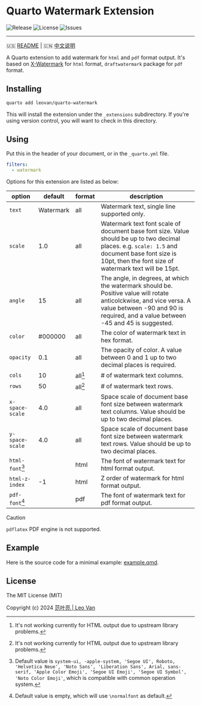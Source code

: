 # Quarto Watermark Extension

![Release](https://img.shields.io/github/release/leovan/quarto-watermark.svg)
![License](https://img.shields.io/github/license/leovan/quarto-watermark.svg)
![Issues](https://img.shields.io/github/issues/leovan/quarto-watermark.svg)

---

🇺🇸 [README](README.md) | 🇨🇳 [中文说明](README.zh.md)

A Quarto extension to add watermark for `html` and `pdf` format output. It's based on [X-Watermark](https://github.com/xpyjs/watermark) for `html` format, `draftwatermark` package for `pdf` format.

## Installing

```bash
quarto add leovan/quarto-watermark
```

This will install the extension under the `_extensions` subdirectory. If you're using version control, you will want to check in this directory.

## Using

Put this in the header of your document, or in the `_quarto.yml` file.

```yml
filters:
  - watermark
```

Options for this extension are listed as below:

| option          | default   | format  | description                                                  |
| --------------- | --------- | ------- | ------------------------------------------------------------ |
| `text`          | Watermark | all     | Watermark text, single line supported only.                  |
| `scale`         | 1.0       | all     | Watermark text font scale of document base font size. Value should be up to two decimal places. e.g. `scale: 1.5` and document base font size is 10pt, then the font size of watermark text will be 15pt. |
| `angle`         | 15        | all     | The angle, in degrees, at which the watermark should be. Positive value will rotate anticolckwise, and vice versa. A value between -90 and 90 is required, and a value between -45 and 45 is suggested. |
| `color`         | #000000   | all     | The color of watermark text in hex format.                   |
| `opacity`       | 0.1       | all     | The opacity of color. A value between 0 and 1 up to two decimal places is required. |
| `cols`          | 10        | all[^1] | # of watermark text columns.                                 |
| `rows`          | 50        | all[^1] | # of watermark text rows.                                    |
| `x-space-scale` | 4.0       | all     | Space scale of document base font size between watermark text columns. Value should be up to two decimal places. |
| `y-space-scale` | 4.0       | all     | Space scale of document base font size between watermark text rows. Value should be up to two decimal places. |
| `html-font`[^2] |           | html    | The font of watermark text for html format output.           |
| `html-z-index`  | -1        | html    | Z order of watermark for html format output.                 |
| `pdf-font`[^3]  |           | pdf     | The font of watermark text for pdf format output.            |

[^1]: It's not working currently for HTML output due to upstream library problems.
[^2]: Default value is `system-ui, -apple-system, 'Segoe UI', Roboto, 'Helvetica Neue', 'Noto Sans', 'Liberation Sans', Arial, sans-serif, 'Apple Color Emoji', 'Segoe UI Emoji', 'Segoe UI Symbol', 'Noto Color Emoji'`, which is compatible with common operation system.
[^3]: Default value is empty, which will use `\normalfont` as default.

> [!CAUTION]
> `pdflatex` PDF engine is not supported.

## Example

Here is the source code for a minimal example: [example.qmd](example.qmd).

## License

The MIT License (MIT)

Copyright (c) 2024 [范叶亮 | Leo Van](https://leovan.me)
